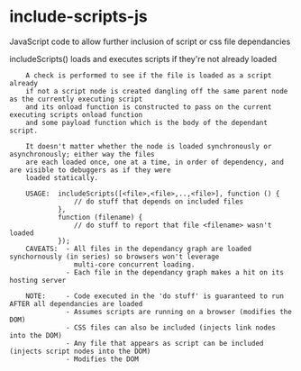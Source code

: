 # include-scripts-js
JavaScript code to allow further inclusion of script or css file dependancies

 includeScripts() loads and executes scripts if they're not already loaded
    
        A check is performed to see if the file is loaded as a script already
        if not a script node is created dangling off the same parent node as the currently executing script
        and its onload function is constructed to pass on the current executing scripts onload function 
        and some payload function which is the body of the dependant script.
        
        It doesn't matter whether the node is loaded synchronously or asynchronously; either way the files
        are each loaded once, one at a time, in order of dependency, and are visible to debuggers as if they were
        loaded statically.
        
        USAGE:  includeScripts([<file>,<file>,..,<file>], function () {
                    // do stuff that depends on included files
                },
                function (filename) {
                    // do stuff to report that file <filename> wasn't loaded 
                });
        CAVEATS:  - All files in the dependancy graph are loaded synchornously (in series) so browsers won't leverage
                    multi-core concurrent loading.
                  - Each file in the dependancy graph makes a hit on its hosting server
                  
        NOTE:     - Code executed in the 'do stuff' is guaranteed to run AFTER all dependancies are loaded
                  - Assumes scripts are running on a browser (modifies the DOM)
                  - CSS files can also be included (injects link nodes into the DOM)
                  - Any file that appears as script can be included (injects script nodes into the DOM)
                  - Modifies the DOM
                  
